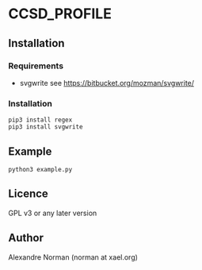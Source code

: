 # CCSD_PROFILE #

## Installation ##

### Requirements ###


* svgwrite see https://bitbucket.org/mozman/svgwrite/


### Installation ###


```
pip3 install regex
pip3 install svgwrite
```


## Example ##

```
python3 example.py
```


## Licence ##

GPL v3 or any later version


## Author ##

Alexandre Norman (norman at xael.org)
